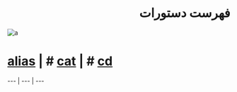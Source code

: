 
<div dir=rtl>

# فهرست دستورات 

<div dir=ltr>

![a](https://www.how-to-draw-funny-cartoons.com/images/cartoon-list-007.jpg)



# [alias](https://github.com/elias8702/37-Important-Linux-Commands-You-Should-Know/blob/master/Commands.md#alias) | # [cat](https://github.com/elias8702/37-Important-Linux-Commands-You-Should-Know/blob/master/Commands.md#cat)  | # [cd](https://github.com/elias8702/37-Important-Linux-Commands-You-Should-Know/blob/master/Commands.md#cd) 
--- | --- | ---

